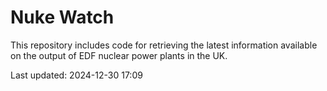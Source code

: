 # Nuke Watch

This repository includes code for retrieving the latest information available on the output of EDF nuclear power plants in the UK.

Last updated: 2024-12-30 17:09